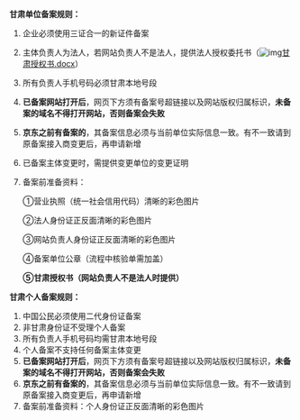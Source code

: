 **甘肃单位备案规则：**

1. 企业必须使用三证合一的新证件备案

2. 主体负责人为法人，若网站负责人不是法人，提供法人授权委托书（![img](http://cms.jcloud.com/ueditor/dialogs/attachment/fileTypeImages/icon_doc.gif)[甘肃授权书.docx](https://img1.jcloudcs.com/cms/620faca7-c403-45db-ba1f-4f536b4824c320180503121754.docx)）

3. 所有负责人手机号码必须甘肃本地号段

4. **已备案网站打开后**，网页下方须有备案号超链接以及网站版权归属标识，**未备案的域名不得打开网站，否则备案会失败**

5. **京东之前有备案的**，其备案信息必须与当前单位实际信息一致。有不一致请到原备案接入商变更后，再申请新增

6. 已备案主体变更时，需提供变更单位的变更证明

7. 备案前准备资料：

   ①营业执照（统一社会信用代码）清晰的彩色图片

   ②法人身份证正反面清晰的彩色图片

   ③网站负责人身份证正反面清晰的彩色图片

   ④备案单位公章（流程中核验单需加盖）

   **⑤甘肃授权书（网站负责人不是法人时提供）**

**甘肃个人备案规则：**

1. 中国公民必须使用二代身份证备案
2. 非甘肃身份证不受理个人备案
3. 所有负责人手机号码均需甘肃本地号段
4. 个人备案不支持任何备案主体变更
5. **已备案网站打开后**，网页下方须有备案号超链接以及网站版权归属标识，**未备案的域名不得打开网站，否则备案会失败**
6. **京东之前有备案的**，其备案信息必须与当前单位实际信息一致。有不一致请到原备案接入商变更后，再申请新增
7. 备案前准备资料：个人身份证正反面清晰的彩色图片